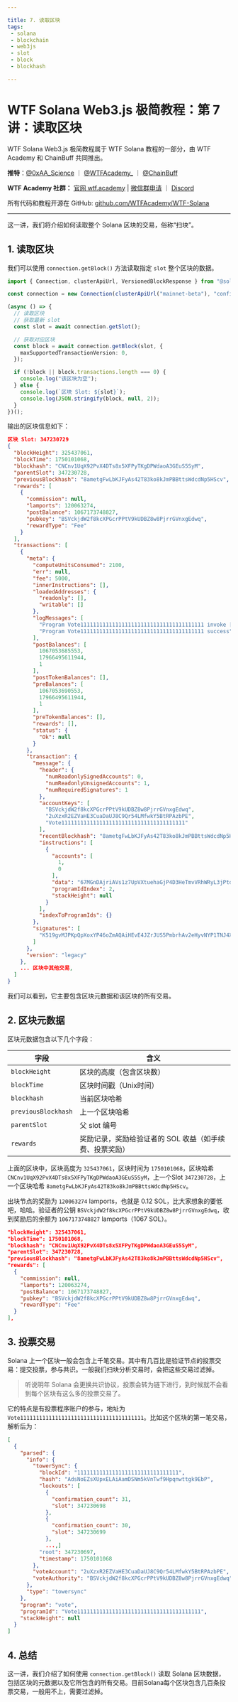 ```yaml
---

title: 7. 读取区块
tags:
 - solana
 - blockchain
 - web3js
 - slot
 - block
 - blockhash

---
```


# WTF Solana Web3.js 极简教程：第 7 讲：读取区块

WTF Solana Web3.js 极简教程属于 WTF Solana 教程的一部分，由 WTF Academy 和 ChainBuff 共同推出。

**推特**：[@0xAA_Science](https://twitter.com/0xAA_Science) ｜ [@WTFAcademy_](https://twitter.com/WTFAcademy_) ｜ [@ChainBuff](https://twitter.com/ChainBuff)

**WTF Academy 社群：** [官网 wtf.academy](https://wtf.academy) | [微信群申请](https://docs.google.com/forms/d/e/1FAIpQLSe4KGT8Sh6sJ7hedQRuIYirOoZK_85miz3dw7vA1-YjodgJ-A/viewform?usp=sf_link) ｜ [Discord](https://discord.gg/5akcruXrsk)

所有代码和教程开源在 GitHub: [github.com/WTFAcademy/WTF-Solana](https://github.com/WTFAcademy/WTF-Solana)

---

这一讲，我们将介绍如何读取整个 Solana 区块的交易，俗称“扫块”。

## 1. 读取区块

我们可以使用 `connection.getBlock()` 方法读取指定 `slot` 整个区块的数据。

```ts
import { Connection, clusterApiUrl, VersionedBlockResponse } from "@solana/web3.js";

const connection = new Connection(clusterApiUrl("mainnet-beta"), "confirmed");

(async () => {
  // 读取区块
  // 获取最新 slot
  const slot = await connection.getSlot();

  // 获取对应区块
  const block = await connection.getBlock(slot, {
    maxSupportedTransactionVersion: 0,
  });

  if (!block || block.transactions.length === 0) {
    console.log("该区块为空");
  } else {
    console.log(`区块 Slot: ${slot}`);
    console.log(JSON.stringify(block, null, 2));
  }
})();
```

输出的区块信息如下：

```json
区块 Slot: 347230729
{
  "blockHeight": 325437061,
  "blockTime": 1750101068,
  "blockhash": "CNCnv1UqX92PvX4DTs8x5XFPyTKgDPWdaoA3GEuS5SyM",
  "parentSlot": 347230728,
  "previousBlockhash": "8ametgFwLbKJFyAs42T83ko8kJmPBBttsWdcdNp5HScv",
  "rewards": [
    {
      "commission": null,
      "lamports": 120063274,
      "postBalance": 1067173748827,
      "pubkey": "BSVckjdW2f8kcXPGcrPPtV9kUDBZ8w8PjrrGVnxgEdwq",
      "rewardType": "Fee"
    }
  ],
  "transactions": [
    {
      "meta": {
        "computeUnitsConsumed": 2100,
        "err": null,
        "fee": 5000,
        "innerInstructions": [],
        "loadedAddresses": {
          "readonly": [],
          "writable": []
        },
        "logMessages": [
          "Program Vote111111111111111111111111111111111111111 invoke [1]",
          "Program Vote111111111111111111111111111111111111111 success"
        ],
        "postBalances": [
          1067053685553,
          17966495611944,
          1
        ],
        "postTokenBalances": [],
        "preBalances": [
          1067053690553,
          17966495611944,
          1
        ],
        "preTokenBalances": [],
        "rewards": [],
        "status": {
          "Ok": null
        }
      },
      "transaction": {
        "message": {
          "header": {
            "numReadonlySignedAccounts": 0,
            "numReadonlyUnsignedAccounts": 1,
            "numRequiredSignatures": 1
          },
          "accountKeys": [
            "BSVckjdW2f8kcXPGcrPPtV9kUDBZ8w8PjrrGVnxgEdwq",
            "2uXzxR2EZVaHE3CuaDaUJ8C9Qr54LMfwkY5BtRPAzbPE",
            "Vote111111111111111111111111111111111111111"
          ],
          "recentBlockhash": "8ametgFwLbKJFyAs42T83ko8kJmPBBttsWdcdNp5HScv",
          "instructions": [
            {
              "accounts": [
                1,
                0
              ],
              "data": "67MGnDAjriAVs1z7UpVXtuehaGjP4D3HeTmvVRhWRyL3jPtdCpaZ7w7855CVcHAuMANL6waDJNcEZ4rW3cuKf2Cbeeos2UnfKrn56Wu7X7LxPc3Wa4UdVhYaZY1vMsGEPyFXZ2UdjPc5n32kwqvkg6G48LFEo6hgAzXeuQXKrfMZNrGcRQjv5zFY8dfCme2ozHvyVzpY4F",
              "programIdIndex": 2,
              "stackHeight": null
            }
          ],
          "indexToProgramIds": {}
        },
        "signatures": [
          "K519gvMJPKpQpXoxYP46oZmAQAiHEvE4JZrJUS5PmbrhAv2eHyvNYP1TNJ4XYgzKx2Q9YJnUHh2pgsynkxfb2CN"
        ]
      },
      "version": "legacy"
    },
    ... 区块中其他交易,
  ]
}
```

我们可以看到，它主要包含区块元数据和该区块的所有交易。

## 2. 区块元数据

区块元数据包含以下几个字段：

| 字段                  | 含义                                        |
| ------------------- | ----------------------------------------- | 
| `blockHeight`       | 区块的高度（包含区块数）                              | 
| `blockTime`         | 区块时间戳（Unix时间）                             | 
| `blockhash`         | 当前区块哈希                                    | 
| `previousBlockhash` | 上一个区块哈希                                   | 
| `parentSlot`        | 父 slot 编号                                 | 
| `rewards`           | 奖励记录，奖励给验证者的 SOL 收益（如手续费、投票奖励）            | 

上面的区块中，区块高度为 `325437061`，区块时间为 `1750101068`，区块哈希 `CNCnv1UqX92PvX4DTs8x5XFPyTKgDPWdaoA3GEuS5SyM`，上一个Slot `347230728`，上一个区块哈希 `8ametgFwLbKJFyAs42T83ko8kJmPBBttsWdcdNp5HScv`。

出块节点的奖励为 `120063274` lamports，也就是 0.12 SOL，比大家想象的要低吧，哈哈。验证者的公钥 `BSVckjdW2f8kcXPGcrPPtV9kUDBZ8w8PjrrGVnxgEdwq`，收到奖励后的余额为 `1067173748827` lamports（1067 SOL）。

```json
"blockHeight": 325437061,
"blockTime": 1750101068,
"blockhash": "CNCnv1UqX92PvX4DTs8x5XFPyTKgDPWdaoA3GEuS5SyM",
"parentSlot": 347230728,
"previousBlockhash": "8ametgFwLbKJFyAs42T83ko8kJmPBBttsWdcdNp5HScv",
"rewards": [
  {
    "commission": null,
    "lamports": 120063274,
    "postBalance": 1067173748827,
    "pubkey": "BSVckjdW2f8kcXPGcrPPtV9kUDBZ8w8PjrrGVnxgEdwq",
    "rewardType": "Fee"
  }
],
```

## 3. 投票交易

Solana 上一个区块一般会包含上千笔交易。其中有几百比是验证节点的投票交易：提交投票，参与共识。一般我们扫块分析交易时，会把这些交易过滤掉。

> 听说明年 Solana 会更换共识协议，投票会转为链下进行，到时候就不会看到每个区块有这么多的投票交易了。

它的特点是有投票程序账户的参与，地址为 `Vote111111111111111111111111111111111111111`。比如这个区块的第一笔交易，解析后为：

```json
[
  {
    "parsed": {
      "info": {
        "towerSync": {
          "blockId": "11111111111111111111111111111111",
          "hash": "AdsNoEZsXUpxELAiAamDSNm5kVnTwf9Hpqnwttgk9EbP",
          "lockouts": [
            {
              "confirmation_count": 31,
              "slot": 347230698
            },
            {
              "confirmation_count": 30,
              "slot": 347230699
            },
            ...,]
          "root": 347230697,
          "timestamp": 1750101068
        },
        "voteAccount": "2uXzxR2EZVaHE3CuaDaUJ8C9Qr54LMfwkY5BtRPAzbPE",
        "voteAuthority": "BSVckjdW2f8kcXPGcrPPtV9kUDBZ8w8PjrrGVnxgEdwq"
      },
      "type": "towersync"
    },
    "program": "vote",
    "programId": "Vote111111111111111111111111111111111111111",
    "stackHeight": null
  }
]
```

## 4. 总结

这一讲，我们介绍了如何使用 `connection.getBlock()` 读取 Solana 区块数据，包括区块的元数据以及它所包含的所有交易。目前Solana每个区块包含几百条投票交易，一般用不上，需要过滤掉。
